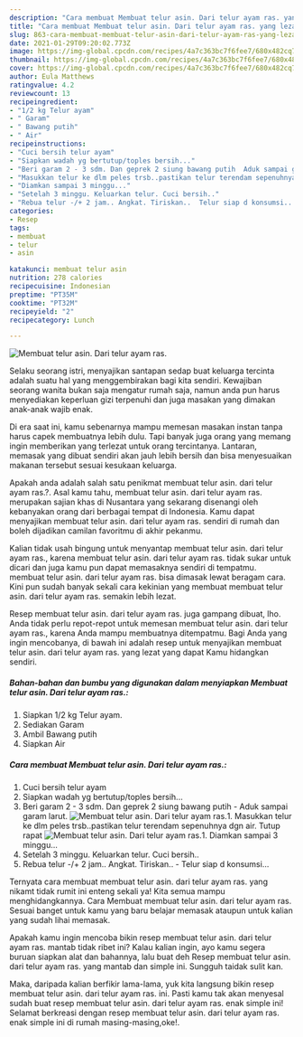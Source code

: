 ```yaml
---
description: "Cara membuat Membuat telur asin. Dari telur ayam ras. yang lezat dan Mudah Dibuat"
title: "Cara membuat Membuat telur asin. Dari telur ayam ras. yang lezat dan Mudah Dibuat"
slug: 863-cara-membuat-membuat-telur-asin-dari-telur-ayam-ras-yang-lezat-dan-mudah-dibuat
date: 2021-01-29T09:20:02.773Z
image: https://img-global.cpcdn.com/recipes/4a7c363bc7f6fee7/680x482cq70/membuat-telur-asin-dari-telur-ayam-ras-foto-resep-utama.jpg
thumbnail: https://img-global.cpcdn.com/recipes/4a7c363bc7f6fee7/680x482cq70/membuat-telur-asin-dari-telur-ayam-ras-foto-resep-utama.jpg
cover: https://img-global.cpcdn.com/recipes/4a7c363bc7f6fee7/680x482cq70/membuat-telur-asin-dari-telur-ayam-ras-foto-resep-utama.jpg
author: Eula Matthews
ratingvalue: 4.2
reviewcount: 13
recipeingredient:
- "1/2 kg Telur ayam"
- " Garam"
- " Bawang putih"
- " Air"
recipeinstructions:
- "Cuci bersih telur ayam"
- "Siapkan wadah yg bertutup/toples bersih..."
- "Beri garam 2 - 3 sdm. Dan geprek 2 siung bawang putih  Aduk sampai garam larut."
- "Masukkan telur ke dlm peles trsb..pastikan telur terendam sepenuhnya dgn air. Tutup rapat"
- "Diamkan sampai 3 minggu..."
- "Setelah 3 minggu. Keluarkan telur. Cuci bersih.."
- "Rebua telur -/+ 2 jam.. Angkat. Tiriskan..  Telur siap d konsumsi..."
categories:
- Resep
tags:
- membuat
- telur
- asin

katakunci: membuat telur asin 
nutrition: 278 calories
recipecuisine: Indonesian
preptime: "PT35M"
cooktime: "PT32M"
recipeyield: "2"
recipecategory: Lunch

---
```



![Membuat telur asin. Dari telur ayam ras.](https://img-global.cpcdn.com/recipes/4a7c363bc7f6fee7/680x482cq70/membuat-telur-asin-dari-telur-ayam-ras-foto-resep-utama.jpg)

Selaku seorang istri, menyajikan santapan sedap buat keluarga tercinta adalah suatu hal yang menggembirakan bagi kita sendiri. Kewajiban seorang  wanita bukan saja mengatur rumah saja, namun anda pun harus menyediakan keperluan gizi terpenuhi dan juga masakan yang dimakan anak-anak wajib enak.

Di era  saat ini, kamu sebenarnya mampu memesan masakan instan tanpa harus capek membuatnya lebih dulu. Tapi banyak juga orang yang memang ingin memberikan yang terlezat untuk orang tercintanya. Lantaran, memasak yang dibuat sendiri akan jauh lebih bersih dan bisa menyesuaikan makanan tersebut sesuai kesukaan keluarga. 



Apakah anda adalah salah satu penikmat membuat telur asin. dari telur ayam ras.?. Asal kamu tahu, membuat telur asin. dari telur ayam ras. merupakan sajian khas di Nusantara yang sekarang disenangi oleh kebanyakan orang dari berbagai tempat di Indonesia. Kamu dapat menyajikan membuat telur asin. dari telur ayam ras. sendiri di rumah dan boleh dijadikan camilan favoritmu di akhir pekanmu.

Kalian tidak usah bingung untuk menyantap membuat telur asin. dari telur ayam ras., karena membuat telur asin. dari telur ayam ras. tidak sukar untuk dicari dan juga kamu pun dapat memasaknya sendiri di tempatmu. membuat telur asin. dari telur ayam ras. bisa dimasak lewat beragam cara. Kini pun sudah banyak sekali cara kekinian yang membuat membuat telur asin. dari telur ayam ras. semakin lebih lezat.

Resep membuat telur asin. dari telur ayam ras. juga gampang dibuat, lho. Anda tidak perlu repot-repot untuk memesan membuat telur asin. dari telur ayam ras., karena Anda mampu membuatnya ditempatmu. Bagi Anda yang ingin mencobanya, di bawah ini adalah resep untuk menyajikan membuat telur asin. dari telur ayam ras. yang lezat yang dapat Kamu hidangkan sendiri.

<!--inarticleads1-->

##### Bahan-bahan dan bumbu yang digunakan dalam menyiapkan Membuat telur asin. Dari telur ayam ras.:

1. Siapkan 1/2 kg Telur ayam.
1. Sediakan  Garam
1. Ambil  Bawang putih
1. Siapkan  Air




<!--inarticleads2-->

##### Cara membuat Membuat telur asin. Dari telur ayam ras.:

1. Cuci bersih telur ayam
1. Siapkan wadah yg bertutup/toples bersih...
1. Beri garam 2 - 3 sdm. Dan geprek 2 siung bawang putih  - Aduk sampai garam larut.
<img src="https://img-global.cpcdn.com/steps/9d67c358fa164b60/160x128cq70/membuat-telur-asin-dari-telur-ayam-ras-langkah-memasak-3-foto.jpg" alt="Membuat telur asin. Dari telur ayam ras.">1. Masukkan telur ke dlm peles trsb..pastikan telur terendam sepenuhnya dgn air. Tutup rapat
<img src="https://img-global.cpcdn.com/steps/f48cd6ca4b7668fe/160x128cq70/membuat-telur-asin-dari-telur-ayam-ras-langkah-memasak-4-foto.jpg" alt="Membuat telur asin. Dari telur ayam ras.">1. Diamkan sampai 3 minggu...
1. Setelah 3 minggu. Keluarkan telur. Cuci bersih..
1. Rebua telur -/+ 2 jam.. Angkat. Tiriskan..  - Telur siap d konsumsi...




Ternyata cara membuat membuat telur asin. dari telur ayam ras. yang nikamt tidak rumit ini enteng sekali ya! Kita semua mampu menghidangkannya. Cara Membuat membuat telur asin. dari telur ayam ras. Sesuai banget untuk kamu yang baru belajar memasak ataupun untuk kalian yang sudah lihai memasak.

Apakah kamu ingin mencoba bikin resep membuat telur asin. dari telur ayam ras. mantab tidak ribet ini? Kalau kalian ingin, ayo kamu segera buruan siapkan alat dan bahannya, lalu buat deh Resep membuat telur asin. dari telur ayam ras. yang mantab dan simple ini. Sungguh taidak sulit kan. 

Maka, daripada kalian berfikir lama-lama, yuk kita langsung bikin resep membuat telur asin. dari telur ayam ras. ini. Pasti kamu tak akan menyesal sudah buat resep membuat telur asin. dari telur ayam ras. enak simple ini! Selamat berkreasi dengan resep membuat telur asin. dari telur ayam ras. enak simple ini di rumah masing-masing,oke!.

